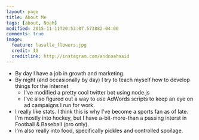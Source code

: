 ```yaml
---
layout: page
title: About Me
tags: [about, Noah]
modified: 2015-11-11T20:53:07.573882-04:00
comments: true
image:
  feature: lasalle_flowers.jpg
  credit: IG
  creditlink: http://instagram.com/andnoahsaid
---
```


* By day I have a job in growth and marketing.
* By night (and occasionally by day) I try to teach myself how to develop things for the internet
	* I've modified a pretty cool twitter bot using node.js
	* I've also figured out a way to use AdWords scripts to keep an eye on ad campaigns I run for work.
* I really like stats. I think this is why I've become a sports fan as of late. I'm mostly into hockey, but I have a-bit-more-than a passing interst in Football & Baseball (pro only).
* I'm also really into food, specifically pickles and controlled spoilage.

